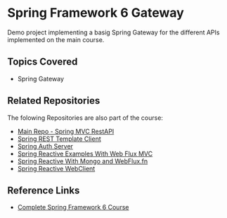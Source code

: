 
# Spring Framework 6 Gateway

Demo project implementing a basig Spring Gateway for the different APIs implemented on the main course.

## Topics Covered
- Spring Gateway

## Related Repositories

The folowing Repositories are also part of the course:
- [Main Repo - Spring MVC RestAPI](https://www.udemy.com/course/spring-framework-6-beginner-to-guru)
- [Spring REST Template Client](https://github.com/EderBasso/spring-6-resttemplate)
- [Spring Auth Server](https://github.com/EderBasso/spring-6-auth-server)
- [Spring Reactive Examples With Web Flux MVC](https://github.com/EderBasso/spring-6-reactive-examples)
- [Spring Reactive With Mongo and WebFlux.fn](https://github.com/EderBasso/spring-6-reactive-mongo)
- [Spring Reactive WebClient](https://github.com/EderBasso/spring-6-webclient)
## Reference Links

- [Complete Spring Framework 6 Course](https://www.udemy.com/course/spring-framework-6-beginner-to-guru)